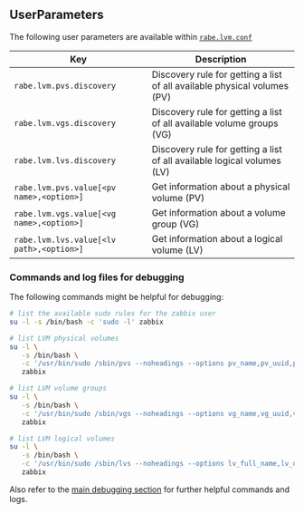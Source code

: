 ## UserParameters

The following user parameters are available within [`rabe.lvm.conf`](userparameters/rabe.lvm.conf)

| Key | Description |
| --- | ----------- |
| `rabe.lvm.pvs.discovery` | Discovery rule for getting a list of all available physical volumes (PV) |
| `rabe.lvm.vgs.discovery` | Discovery rule for getting a list of all available volume groups (VG) |
| `rabe.lvm.lvs.discovery` | Discovery rule for getting a list of all available logical volumes (LV) |
| `rabe.lvm.pvs.value[<pv name>,<option>]` | Get information about a physical volume (PV) |
| `rabe.lvm.vgs.value[<vg name>,<option>]` | Get information about a volume group (VG) |
| `rabe.lvm.lvs.value[<lv path>,<option>]` | Get information about a logical volume (LV) |

### Commands and log files for debugging
The following commands might be helpful for debugging:
```bash
# list the available sudo rules for the zabbix user
su -l -s /bin/bash -c 'sudo -l' zabbix

# list LVM physical volumes
su -l \
   -s /bin/bash \
   -c '/usr/bin/sudo /sbin/pvs --noheadings --options pv_name,pv_uuid,pv_fmt' \
   zabbix

# list LVM volume groups
su -l \
   -s /bin/bash \
   -c '/usr/bin/sudo /sbin/vgs --noheadings --options vg_name,vg_uuid,vg_fmt' \
   zabbix

# list LVM logical volumes
su -l \
   -s /bin/bash \
   -c '/usr/bin/sudo /sbin/lvs --noheadings --options lv_full_name,lv_uuid,segtype,lv_role,lv_name,vg_name,lv_path' \
   zabbix
```

Also refer to the [main debugging section](../../README.md#Debugging) for
further helpful commands and logs.
